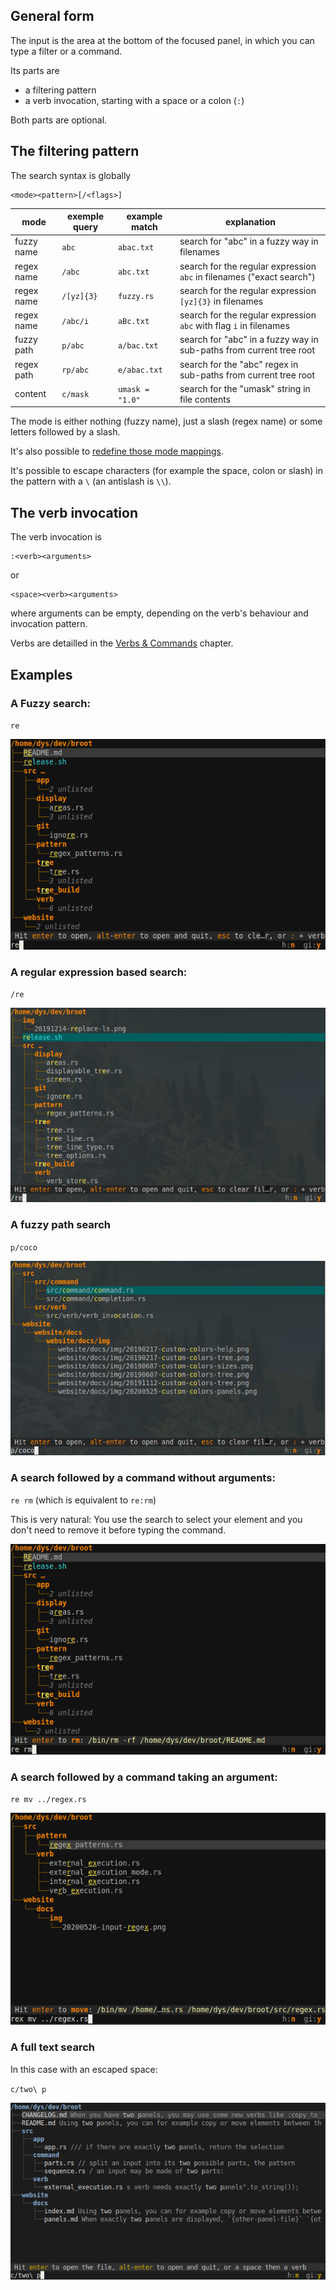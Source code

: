 

## General form

The input is the area at the bottom of the focused panel, in which you can type a filter or a command.

Its parts are

* a filtering pattern
* a verb invocation, starting with a space or a colon (`:`)

Both parts are optional.

## The filtering pattern

The search syntax is globally

    <mode><pattern>[/<flags>]

mode | exemple query | example match | explanation
-|-|-|-
fuzzy name | `abc` | `abac.txt` | search for "abc" in a fuzzy way in filenames
regex name | `/abc` | `abc.txt` | search for the regular expression `abc` in filenames ("exact search")
regex name | `/[yz]{3}` | `fuzzy.rs` | search for the regular expression `[yz]{3}` in filenames
regex name | `/abc/i` | `aBc.txt` | search for the regular expression `abc` with flag `i` in filenames
fuzzy path | `p/abc` | `a/bac.txt` |  search for "abc" in a fuzzy way in sub-paths from current tree root
regex path | `rp/abc` | `e/abac.txt` |  search for the "abc" regex  in sub-paths from current tree root
content | `c/mask` | `umask = "1.0"` | search for the "umask" string in file contents

The mode is either nothing (fuzzy name), just a slash (regex name) or some letters followed by a slash.

It's also possible to [redefine those mode mappings](../conf_file/#search-modes).

It's possible to escape characters (for example the space, colon or slash) in the pattern with a `\` (an antislash is `\\`).

## The verb invocation

The verb invocation is

    :<verb><arguments>

or

    <space><verb><arguments>

where arguments can be empty, depending on the verb's behaviour and invocation pattern.

Verbs are detailled in the [Verbs & Commands](verbs.md) chapter.

## Examples

### A Fuzzy search:

`re`

![fuzzy](img/20200526-input-fuzzy.png)

### A regular expression based search:

`/re`

![fuzzy](img/20200604-input-regex.png)

### A fuzzy path search

`p/coco`

![fuzzy](img/20200604-fuzzy-path.png)

### A search followed by a command without arguments:

`re rm` (which is equivalent to `re:rm`)

This is very natural: You use the search to select your element and you don't need to remove it before typing the command.

![fuzzy](img/20200526-input-fuzzy-rm.png)

### A search followed by a command taking an argument:

`re mv ../regex.rs`

![fuzzy](img/20200526-input-fuzzy-mv.png)

### A full text search

In this case with an escaped space:

`c/two\ p`

![content search](img/20200608-content-search.png)

